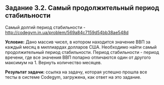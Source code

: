 **Задание 3.2. Самый продолжительный период стабильности**
---------------------
Самый долгий период стабильности - http://codegym.in.ua/problem/569a84c7159d54bb38ae548d

**Условие:** Дано массив чисел, в котором находится значение ВВП за каждый месяц в миллиардах долларов США. Необходимо найти самый продолжительный период стабильности. Период стабильности - период вречени, где все значения ВВП попарно отличаются один от другого максимум на 1. Вернуть количество месяцев.

**Результат задачи:** ссылка на задачу, которая успешно прошла все тесты в системе Codegym, загружена, как ответ на это задание.    